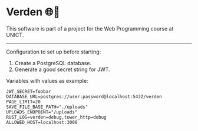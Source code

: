 # Verden 🌐🎨

This software is part of a project for the Web Programming course at UNICT.

---

Configuration to set up before starting:

1. Create a PostgreSQL database.
2. Generate a good secret string for JWT.

Variables with values as example:

```
JWT_SECRET=foobar
DATABASE_URL=postgres://user:password@localhost:5432/verden
PAGE_LIMIT=20
SAVE_FILE_BASE_PATH="./uploads"
UPLOADS_ENDPOINT="/uploads"
RUST_LOG=verden=debug,tower_http=debug
ALLOWED_HOST=localhost:3000
```
